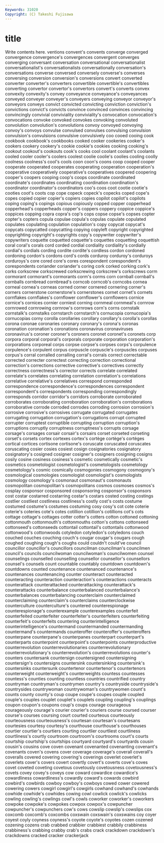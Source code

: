 ```yaml
---
Keywords: 31020 
Copyright: (C) Takeshi Fujisawa
---
```


# title

Write contents here.
ventions convent's convents converge converged convergence convergence's convergences convergent
converges converging conversant conversation conversational conversationalist conversationalist's conversationalists conversationally conversation's
conversations converse conversed conversely converse's converses conversing conversion conversion's conversions
convert converted converter converter's converters convertible convertible's convertibles converting convertor
convertor's convertors convert's converts convex convexity convexity's convey conveyance conveyance's
conveyances conveyed conveyer conveyer's conveyers conveying conveyor conveyor's conveyors conveys
convict convicted convicting conviction conviction's convictions convict's convicts convince convinced
convinces convincing convincingly convivial conviviality conviviality's convocation convocation's convocations convoke
convoked convokes convoking convoluted convolution convolution's convolutions convoy convoyed convoying
convoy's convoys convulse convulsed convulses convulsing convulsion convulsion's convulsions convulsive
convulsively coo cooed cooing cook cookbook cookbook's cookbooks cooked cooker
cookeries cooker's cookers cookery cookery's cookie cookie's cookies cooking cooking's
cookout cookout's cookouts cook's cooks cool coolant coolant's coolants cooled
cooler cooler's coolers coolest coolie coolie's coolies cooling coolly coolness
coolness's cool's cools coon coon's coons coop cooped cooper cooperate
cooperated cooperates cooperating cooperation cooperation's cooperative cooperatively cooperative's cooperatives coopered
coopering cooper's coopers cooping coop's coops coordinate coordinated coordinate's coordinates
coordinating coordination coordination's coordinator coordinator's coordinators coo's coos coot cootie
cootie's cooties coot's coots cop cope copeck copeck's copecks coped
cope's copes copied copier copier's copiers copies copilot copilot's copilots
coping coping's copings copious copiously copped copper copperhead copperhead's copperheads
copper's coppers coppery coppice coppice's coppices copping copra copra's cop's
cops copse copse's copses copter copter's copters copula copulae copula's
copulas copulate copulated copulates copulating copulation copulation's copy copycat copycat's
copycats copycatted copycatting copying copyleft copyright copyrighted copyrighting copyright's copyrights
copy's copywriter copywriter's copywriters coquette coquetted coquette's coquettes coquetting coquettish
coral coral's corals cord corded cordial cordiality cordiality's cordially cordial's
cordials cording cordite cordite's cordless cordon cordoned cordoning cordon's cordons
cord's cords corduroy corduroy's corduroys corduroys's core cored core's cores
corespondent corespondent's corespondents coriander coriander's coring cork corked corking cork's
corks corkscrew corkscrewed corkscrewing corkscrew's corkscrews corm cormorant cormorant's cormorants
corm's corms corn cornball cornball's cornballs cornbread cornbread's corncob corncob's
corncobs cornea corneal cornea's corneas corned corner cornered cornering corner's
corners cornerstone cornerstone's cornerstones cornet cornet's cornets cornflakes cornflakes's cornflower
cornflower's cornflowers cornice cornice's cornices cornier corniest corning cornmeal cornmeal's
cornrow cornrowed cornrowing cornrow's cornrows corn's corns cornstalk cornstalk's cornstalks
cornstarch cornstarch's cornucopia cornucopia's cornucopias corny corolla corollaries corollary corollary's
corolla's corollas corona coronae coronaries coronary coronary's corona's coronas coronation
coronation's coronations coronavirus coronaviruses coronavirus's coroner coroner's coroners coronet coronet's
coronets corp corpora corporal corporal's corporals corporate corporation corporation's corporations
corporeal corps corpse corpse's corpses corps's corpulence corpulence's corpulent corpus
corpuscle corpuscle's corpuscles corpuses corpus's corral corralled corralling corral's corrals
correct correctable corrected correcter correctest correcting correction correctional correction's corrections
corrective corrective's correctives correctly correctness correctness's corrector corrects correlate correlated
correlate's correlates correlating correlation correlation's correlations correlative correlative's correlatives correspond
corresponded correspondence correspondence's correspondences correspondent correspondent's correspondents corresponding correspondingly corresponds
corridor corridor's corridors corroborate corroborated corroborates corroborating corroboration corroboration's corroborations
corroborative corrode corroded corrodes corroding corrosion corrosion's corrosive corrosive's corrosives
corrugate corrugated corrugates corrugating corrugation corrugation's corrugations corrupt corrupted corrupter
corruptest corruptible corrupting corruption corruption's corruptions corruptly corruptness corruptness's corrupts
corsage corsage's corsages corsair corsair's corsairs corset corseted corseting corset's
corsets cortex cortexes cortex's cortège cortège's cortèges cortical cortices cortisone
cortisone's coruscate coruscated coruscates coruscating cosier cosies cosiest cosign cosignatories
cosignatory cosignatory's cosigned cosigner cosigner's cosigners cosigning cosigns cosily cosine
cosiness cosiness's cosmetic cosmetically cosmetic's cosmetics cosmetologist cosmetologist's cosmetologists cosmetology
cosmetology's cosmic cosmically cosmogonies cosmogony cosmogony's cosmological cosmologies cosmologist cosmologist's
cosmologists cosmology cosmology's cosmonaut cosmonaut's cosmonauts cosmopolitan cosmopolitan's cosmopolitans cosmos
cosmoses cosmos's cosplay cosponsor cosponsored cosponsoring cosponsor's cosponsors cost costar
costarred costarring costar's costars costed costing costings costlier costliest costliness
costliness's costly cost's costs costume costumed costume's costumes costuming cosy
cosy's cot cote coterie coterie's coteries cote's cotes cotillion cotillion's
cotillions cot's cots cottage cottage's cottages cotter cotter's cotters cotton
cottoned cottoning cottonmouth cottonmouth's cottonmouths cotton's cottons cottonseed cottonseed's cottonseeds
cottontail cottontail's cottontails cottonwood cottonwood's cottonwoods cotyledon cotyledon's cotyledons couch
couched couches couching couch's cougar cougar's cougars cough coughed coughing
cough's coughs could couldn't could've council councillor councillor's councillors councilman
councilman's councilmen council's councils councilwoman councilwoman's councilwomen counsel counselings counselled
counselling counsellor counsellor's counsellors counsel's counsels count countable countably countdown
countdown's countdowns counted countenance countenanced countenance's countenances countenancing counter counteract
counteracted counteracting counteraction counteraction's counteractions counteracts counterattack counterattacked counterattacking counterattack's
counterattacks counterbalance counterbalanced counterbalance's counterbalances counterbalancing counterclaim counterclaimed counterclaiming counterclaim's
counterclaims counterclockwise counterculture counterculture's countered counterespionage counterespionage's counterexample counterexamples counterfeit
counterfeited counterfeiter counterfeiter's counterfeiters counterfeiting counterfeit's counterfeits countering counterintelligence counterintelligence's
countermand countermanded countermanding countermand's countermands counteroffer counteroffer's counteroffers counterpane counterpane's
counterpanes counterpart counterpart's counterparts counterpoint counterpoint's counterpoints counterproductive counterrevolution counterrevolutionaries
counterrevolutionary counterrevolutionary's counterrevolution's counterrevolutions counter's counters countersank countersign countersigned countersigning
countersign's countersigns countersink countersinking countersink's countersinks countersunk countertenor countertenor's countertenors
counterweight counterweight's counterweights countess countesses countess's counties counting countless countries
countrified country countryman countryman's countrymen country's countryside countryside's countrysides countrywoman
countrywoman's countrywomen count's counts county county's coup coupe coupe's coupes
couple coupled couple's couples couplet couplet's couplets coupling coupling's couplings
coupon coupon's coupons coup's coups courage courageous courageously courage's courier
courier's couriers course coursed courser course's courses coursing court courted
courteous courteously courteousness courteousness's courtesan courtesan's courtesans courtesies courtesy courtesy's
courthouse courthouse's courthouses courtier courtier's courtiers courting courtlier courtliest courtliness
courtliness's courtly courtroom courtroom's courtrooms court's courts courtship courtship's courtships
courtyard courtyard's courtyards cousin cousin's cousins cove coven covenant covenanted
covenanting covenant's covenants coven's covens cover coverage coverage's coverall coverall's
coveralls covered covering covering's coverings coverlet coverlet's coverlets cover's covers
covert covertly covert's coverts cove's coves covet coveted coveting covetous
covetously covetousness covetousness's covets covey covey's coveys cow coward cowardice
cowardice's cowardliness cowardliness's cowardly coward's cowards cowbird cowbird's cowbirds cowboy
cowboy's cowboys cowed cower cowered cowering cowers cowgirl cowgirl's cowgirls
cowhand cowhand's cowhands cowhide cowhide's cowhides cowing cowl cowlick cowlick's
cowlicks cowling cowling's cowlings cowl's cowls coworker coworker's coworkers cowpoke
cowpoke's cowpokes cowpox cowpox's cowpuncher cowpuncher's cowpunchers cow's cows cowslip
cowslip's cowslips cox coxcomb coxcomb's coxcombs coxswain coxswain's coxswains coy
coyer coyest coyly coyness coyness's coyote coyote's coyotes cozen cozened
cozening cozens crab crabbed crabbier crabbiest crabbily crabbiness crabbiness's crabbing
crabby crab's crabs crack crackdown crackdown's crackdowns cracked cracker crackerjack
